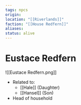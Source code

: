```yaml
---
tags: npcs
origin: 
location: "[[Riverlands]]"
faction: "[[House Redfern]]"
aliases: 
status: alive
---
```


# Eustace Redfern
![[Eustace Redfern.png]]

- Related to:
	- [[Hale]] (Daughter)
	- [[Hansel]] (Son)
- Head of household